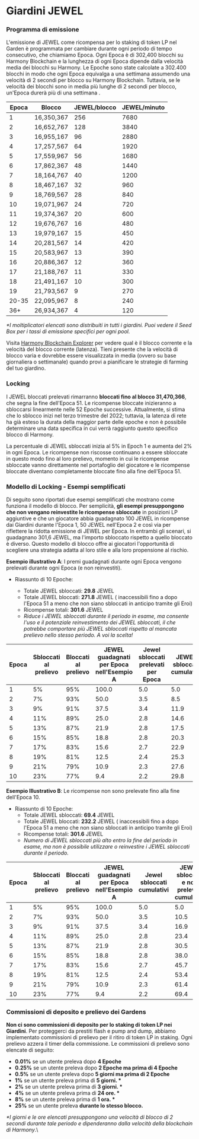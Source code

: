 # Giardini JEWEL

### **Programma di emissione**

L'emissione di JEWEL come ricompensa per lo staking di token LP nel Garden è programmata per cambiare durante ogni periodo di tempo consecutivo, che chiamiamo Epoca. Ogni Epoca è di 302,400 blocchi su Harmony Blockchain e la lunghezza di ogni Epoca dipende dalla velocità media dei blocchi su Harmony. Le Epoche sono state calcolate a 302.400 blocchi in modo che ogni Epoca equivalga a una settimana assumendo una velocità di 2 secondi per blocco su Harmony Blockchain. Tuttavia, se le velocità dei blocchi sono in media più lunghe di 2 secondi per blocco, un'Epoca durerà più di una settimana .

| Epoca | Blocco     | JEWEL/blocco | JEWEL/minuto |
| ----- | ---------- | ------------ | ------------ |
| 1     | 16,350,367 | 256          | 7680         |
| 2     | 16,652,767 | 128          | 3840         |
| 3     | 16,955,167 | 96           | 2880         |
| 4     | 17,257,567 | 64           | 1920         |
| 5     | 17,559,967 | 56           | 1680         |
| 6     | 17,862,367 | 48           | 1440         |
| 7     | 18,164,767 | 40           | 1200         |
| 8     | 18,467,167 | 32           | 960          |
| 9     | 18,769,567 | 28           | 840          |
| 10    | 19,071,967 | 24           | 720          |
| 11    | 19,374,367 | 20           | 600          |
| 12    | 19,676,767 | 16           | 480          |
| 13    | 19,979,167 | 15           | 450          |
| 14    | 20,281,567 | 14           | 420          |
| 15    | 20,583,967 | 13           | 390          |
| 16    | 20,886,367 | 12           | 360          |
| 17    | 21,188,767 | 11           | 330          |
| 18    | 21,491,167 | 10           | 300          |
| 19    | 21,793,567 | 9            | 270          |
| 20-35 | 22,095,967 | 8            | 240          |
| 36+   | 26,934,367 | 4            | 120          |

_\*I moltiplicatori elencati sono distribuiti in tutti i giardini. Puoi vedere il Seed Box per i tassi di emissione specifici per ogni pool._

Visita [Harmony Blockchain Explorer](https://explorer.harmony.one/) per vedere qual è il blocco corrente e la velocità del blocco corrente (latenza). Tieni presente che la velocità di blocco varia e dovrebbe essere visualizzata in media (ovvero su base giornaliera o settimanale) quando provi a pianificare le strategie di farming del tuo giardino.

### Locking

I JEWEL bloccati prelevati  rimarranno  **bloccati fino al blocco 31,470,366**, che segna la fine dell'Epoca 51. Le ricompense bloccate inizieranno a sbloccarsi linearmente nelle 52 Epoche successive. Attualmente, si stima che lo sblocco inizi nel terzo trimestre del 2022; tuttavia, la latenza di rete ha già esteso la durata della maggior parte delle epoche e non è possibile determinare una data specifica in cui verrà raggiunto questo specifico blocco di Harmony.&#x20;

La percentuale di JEWEL sbloccati inizia al 5% in Epoch 1 e aumenta del 2% in ogni Epoca. Le ricompense non riscosse continuano a essere sbloccate in questo modo fino al loro prelievo, momento in cui le ricompense sbloccate vanno direttamente nel portafoglio del giocatore e le ricompense bloccate diventano completamente bloccate fino alla fine dell'Epoca 51.

### Modello di Locking - Esempi semplificati

Di seguito sono riportati due esempi semplificati che mostrano come funziona il modello di blocco. Per semplicità, **gli esempi presuppongono che non vengano reinvestite le ricompense sbloccate** in posizioni LP aggiuntive e che un giocatore abbia guadagnato 100 JEWEL in ricompense dai Giardini durante l'Epoca 1, 50 JEWEL nell'Epoca 2 e così via per riflettere la ridotta emissione di JEWEL per Epoca. In entrambi gli scenari, si guadagnano 301,6 JEWEL, ma l'importo sbloccato rispetto a quello bloccato è diverso. Questo modello di blocco offre ai giocatori l'opportunità di scegliere una strategia adatta al loro stile e alla loro propensione al rischio.&#x20;

**Esempio illustrativo A**: I premi guadagnati durante ogni Epoca vengono prelevati durante ogni Epoca (e non reinvestiti).

*   Riassunto di 10 Epoche:

    * Totale JEWEL sbloccati: **29.8** JEWEL
    * Totale JEWEL bloccati: **271.8** JEWEL ( inaccessibili fino a dopo l'Epoca 51 a meno che non siano sbloccati in anticipo tramite gli Eroi)
    * Ricompense totali: **301.6** JEWEL
    * _Riduce i JEWEL sbloccati durante il periodo in esame, ma consente l'uso e il potenziale reinvestimento dei JEWEL sbloccati, il che potrebbe comportare più JEWEL sbloccati rispetto al mancata prelievo nello stesso periodo. A voi la scelta!_



| Epoca | Sbloccati al prelievo | Bloccati al prelievo | JEWEL guadagnati per Epoca nell'Esempio A | Jewel sbloccati prelevati per Epoca | JEWEL sbloccati cumulativi | JEWEL bloccati cumulativi |
| ----- | --------------------- | -------------------- | ----------------------------------------- | ----------------------------------- | -------------------------- | ------------------------- |
| 1     | 5%                    | 95%                  | 100.0                                     | 5.0                                 | 5.0                        | 95.0                      |
| 2     | 7%                    | 93%                  | 50.0                                      | 3.5                                 | 8.5                        | 141.5                     |
| 3     | 9%                    | 91%                  | 37.5                                      | 3.4                                 | 11.9                       | 175.6                     |
| 4     | 11%                   | 89%                  | 25.0                                      | 2.8                                 | 14.6                       | 197.9                     |
| 5     | 13%                   | 87%                  | 21.9                                      | 2.8                                 | 17.5                       | 216.9                     |
| 6     | 15%                   | 85%                  | 18.8                                      | 2.8                                 | 20.3                       | 232.8                     |
| 7     | 17%                   | 83%                  | 15.6                                      | 2.7                                 | 22.9                       | 245.8                     |
| 8     | 19%                   | 81%                  | 12.5                                      | 2.4                                 | 25.3                       | 255.9                     |
| 9     | 21%                   | 79%                  | 10.9                                      | 2.3                                 | 27.6                       | 264.6                     |
| 10    | 23%                   | 77%                  | 9.4                                       | 2.2                                 | 29.8                       | 271.8                     |

**Esempio Illustrativo B**: Le ricompense non sono prelevate fino alla fine dell'Epoca 10.

* Riassunto di 10 Epoche:
  * Totale JEWEL sbloccati: **69.4** JEWEL
  * Totale JEWEL bloccati: **232.2** JEWEL ( inaccessibili fino a dopo l'Epoca 51 a meno che non siano sbloccati in anticipo tramite gli Eroi)
  * Ricompense totali: **301.6** JEWEL
  * _Numero di JEWEL sbloccati più alto entro la fine del periodo in esame, ma non è possibile utilizzare o reinvestire i JEWEL sbloccati durante il periodo._

| Epoca | Sbloccati al prelievo | Bloccati al prelievo | JEWEL guadagnati per Epoca nell'Esempio A | Jewel sbloccati cumulativi | JEWEL sbloccati e non prelevati cumulativi | JEWEL bloccati e non prelevati cumulativi | JEWEL sbloccati e prelevati cumulativi | JEWEL bloccati e prelevati cumulativi |
| ----- | --------------------- | -------------------- | ----------------------------------------- | -------------------------- | ------------------------------------------ | ----------------------------------------- | -------------------------------------- | ------------------------------------- |
| 1     | 5%                    | 95%                  | 100.0                                     | 5.0                        | 5.0                                        | 95.0                                      | 0.0                                    | 0.0                                   |
| 2     | 7%                    | 93%                  | 50.0                                      | 3.5                        | 10.5                                       | 139.5                                     | 0.0                                    | 0.0                                   |
| 3     | 9%                    | 91%                  | 37.5                                      | 3.4                        | 16.9                                       | 170.6                                     | 0.0                                    | 0.0                                   |
| 4     | 11%                   | 89%                  | 25.0                                      | 2.8                        | 23.4                                       | 189.1                                     | 0.0                                    | 0.0                                   |
| 5     | 13%                   | 87%                  | 21.9                                      | 2.8                        | 30.5                                       | 203.9                                     | 0.0                                    | 0.0                                   |
| 6     | 15%                   | 85%                  | 18.8                                      | 2.8                        | 38.0                                       | 215.2                                     | 0.0                                    | 0.0                                   |
| 7     | 17%                   | 83%                  | 15.6                                      | 2.7                        | 45.7                                       | 223.1                                     | 0.0                                    | 0.0                                   |
| 8     | 19%                   | 81%                  | 12.5                                      | 2.4                        | 53.4                                       | 227.8                                     | 0.0                                    | 0.0                                   |
| 9     | 21%                   | 79%                  | 10.9                                      | 2.3                        | 61.4                                       | 230.8                                     | 0.0                                    | 0.0                                   |
| 10    | 23%                   | 77%                  | 9.4                                       | 2.2                        | 69.4                                       | 232.2                                     | 69.4                                   | 232.2                                 |

### Commissioni di deposito e prelievo dei Gardens

**Non ci sono commissioni di deposito per lo staking di token LP nei Giardini**. Per proteggerci da prestiti flash e pump and dump, abbiamo implementato commissioni di prelievo per il ritiro di token LP in staking. Ogni prelievo azzera il timer della commissione. Le commissioni di prelievo sono elencate di seguito:

* **0.01%** se un utente preleva dopo **4 Epoche**
* **0.25%** se un utente preleva dopo  **2 Epoche ma prima di 4 Epoche**
* **0.5%** se un utente preleva dopo **5 giorni ma prima di 2 Epoche**
* **1%** se un utente preleva prima di **5 giorni. \***
* **2%** se un utente preleva prima di **3 giorni. \***
* **4%** se un utente preleva prima di **24 ore. \***
* **8%** se un utente preleva prima di **1 ora. \***
* **25%** se un utente preleva **durante lo stesso blocco.**

_\*I giorni e le ore elencati presuppongono una velocità di blocco di 2 secondi durante tale periodo e dipenderanno dalla velocità della blockchain di Harmony_.\
